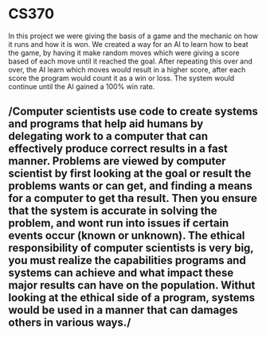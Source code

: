 # CS370

In this project we were giving the basis of a game and the mechanic on how it runs and how it is won. We created a way for an AI to learn how to beat the game, by having it make random moves which were giving a score based of each move until it reached the goal. After repeating this over and over, the AI learn which moves would result in a higher score, after each score the program would count it as a win or loss. The system would continue until the AI gained a 100% win rate.

## /Computer scientists use code to create systems and programs that help aid humans by delegating work to a computer that can effectively produce correct results in a fast manner. Problems are viewed by computer scientist by first looking at the goal or result the problems wants or can get, and finding a means for a computer to get tha result. Then you ensure that the system is accurate in solving the problem, and wont run into issues if certain events occur (known or unknown). The ethical responsibility of computer scientists is very big, you must realize the capabilities programs and systems can achieve and what impact these major results can have on the population. Withut looking at the ethical side of a program, systems would be used in a manner that can damages others in various ways./
